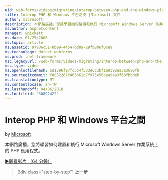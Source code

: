 ```yaml
---
uid: web-forms/videos/migrating/interop-between-php-and-the-windows-platform
title: Interop PHP 和 Windows 平台之間 |Microsoft 文件
author: microsoft
description: 本網路廣播，您將學習如何建置和執行 Microsoft Windows Server 作業系統上的 PHP 應用程式。
ms.author: aspnetcontent
manager: wpickett
ms.date: 07/25/2006
ms.topic: article
ms.assetid: 97906c51-8b99-4454-bd0a-29fb8b6f0ce9
ms.technology: dotnet-webforms
ms.prod: .net-framework
msc.legacyurl: /web-forms/videos/migrating/interop-between-php-and-the-windows-platform
msc.type: video
ms.openlocfilehash: 5d1396f97fc3b4f533e6c3bf1e0302ea3a3696f8
ms.sourcegitcommit: f8852267f463b62d7f975e56bea9aa3f68fbbdeb
ms.translationtype: MT
ms.contentlocale: zh-TW
ms.lasthandoff: 04/06/2018
ms.locfileid: "30892422"
---
```

<a name="interop-between-php-and-the-windows-platform"></a>Interop PHP 和 Windows 平台之間
====================
by [Microsoft](https://github.com/microsoft)

本網路廣播，您將學習如何建置和執行 Microsoft Windows Server 作業系統上的 PHP 應用程式。

[&#9654;觀看影片 （64 分鐘）](https://channel9.msdn.com/Blogs/ASP-NET-Site-Videos/interop-between-php-and-the-windows-platform)

> [!div class="step-by-step"]
> [上一步](introduction-to-aspnet-for-coldfusion-developers-building-an-aspnet-application.md)
